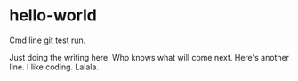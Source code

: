 # hello-world
Cmd line git test run.

Just doing the writing here. Who knows what will come next.
Here's another line. I like coding. Lalala. 
